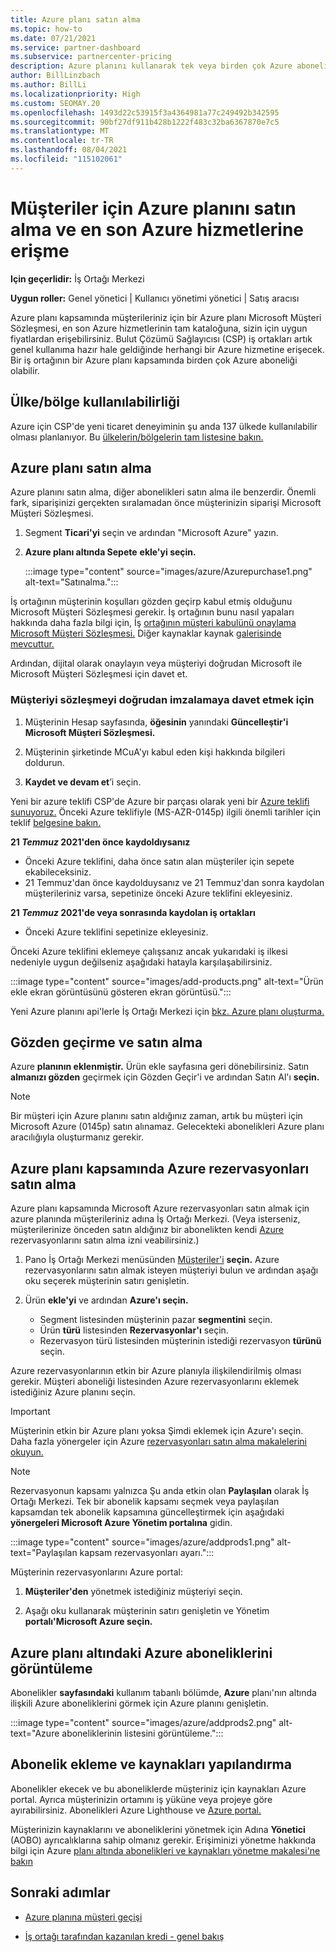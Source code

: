 ```yaml
---
title: Azure planı satın alma
ms.topic: how-to
ms.date: 07/21/2021
ms.service: partner-dashboard
ms.subservice: partnercenter-pricing
description: Azure planını kullanarak tek veya birden çok Azure aboneliği, Azure rezervasyonları satın almayı, kaynakları yapılandırmayı ve abonelikleri görüntülemeyi veya eklemeyi öğrenin.
author: BillLinzbach
ms.author: BillLi
ms.localizationpriority: High
ms.custom: SEOMAY.20
ms.openlocfilehash: 1493d22c53915f3a4364981a77c249492b342595
ms.sourcegitcommit: 90bf27df911b428b1222f483c32ba6367870e7c5
ms.translationtype: MT
ms.contentlocale: tr-TR
ms.lasthandoff: 08/04/2021
ms.locfileid: "115102061"
---
```

# <a name="purchase-the-azure-plan-for-customers-and-access-the-latest-azure-services"></a>Müşteriler için Azure planını satın alma ve en son Azure hizmetlerine erişme

**Için geçerlidir:** İş Ortağı Merkezi 

**Uygun roller:** Genel yönetici | Kullanıcı yönetimi yönetici | Satış aracısı

Azure planı kapsamında müşterileriniz için bir Azure planı Microsoft Müşteri Sözleşmesi, en son Azure hizmetlerinin tam kataloğuna, sizin için uygun fiyatlardan erişebilirsiniz. Bulut Çözümü Sağlayıcısı (CSP) iş ortakları artık genel kullanıma hazır hale geldiğinde herhangi bir Azure hizmetine erişecek. Bir iş ortağının bir Azure planı kapsamında birden çok Azure aboneliği olabilir. 

## <a name="countryregion-availability"></a>Ülke/bölge kullanılabilirliği

Azure için CSP'de yeni ticaret deneyiminin şu anda 137 ülkede kullanılabilir olması planlanıyor. Bu [ülkelerin/bölgelerin tam listesine bakın.](https://query.prod.cms.rt.microsoft.com/cms/api/am/binary/RE3QN0x) 

## <a name="how-to-purchase-azure-plan"></a>Azure planı satın alma

Azure planını satın alma, diğer abonelikleri satın alma ile benzerdir. Önemli fark, siparişinizi gerçekten sıralamadan önce müşterinizin siparişi Microsoft Müşteri Sözleşmesi.

1. Segment **Ticari'yi** seçin ve ardından "Microsoft Azure" yazın.
2. **Azure planı altında Sepete** **ekle'yi seçin.**

   :::image type="content" source="images/azure/Azurepurchase1.png" alt-text="Satınalma.":::

İş ortağının müşterinin koşulları gözden geçirp kabul etmiş olduğunu Microsoft Müşteri Sözleşmesi gerekir. İş ortağının bunu nasıl yapaları hakkında daha fazla bilgi için, İş [ortağının müşteri kabulünü onaylama Microsoft Müşteri Sözleşmesi.](./confirm-customer-agreement.md) Diğer kaynaklar kaynak [galerisinde mevcuttur.](https://partner.microsoft.com/resources/collection/Microsoft-Customer-Agreement-in-the-CSP-program#/)

Ardından, dijital olarak onaylayın veya müşteriyi doğrudan Microsoft ile Microsoft Müşteri Sözleşmesi için davet et. 

### <a name="to-invite-the-customer-to-sign-the-agreement-directly"></a>Müşteriyi sözleşmeyi doğrudan imzalamaya davet etmek için 

1. Müşterinin Hesap sayfasında, **öğesinin** yanındaki  **Güncelleştir'i Microsoft Müşteri Sözleşmesi.**

2. Müşterinin şirketinde MCuA'yı kabul eden kişi hakkında bilgileri doldurun.

3. **Kaydet ve devam et**’i seçin.  

Yeni bir azure teklifi CSP'de Azure bir parçası olarak yeni bir [Azure teklifi sunuyoruz.](./azure-plan-lp.md) Önceki Azure teklifiyle (MS-AZR-0145p) ilgili önemli tarihler için teklif [belgesine bakın.](https://go.microsoft.com/fwlink/p/?linkid=2164140)

**21 *Temmuz* 2021'den önce kaydoldıysanız**
- Önceki Azure teklifini, daha önce satın alan müşteriler için sepete ekabileceksiniz.
- 21 Temmuz'dan önce  kaydolduysanız ve 21 Temmuz'dan sonra kaydolan müşterileriniz varsa, sepetinize önceki Azure teklifini ekleyesiniz.

**21 *Temmuz* 2021'de veya sonrasında kaydolan iş ortakları**
- Önceki Azure teklifini sepetinize ekleyesiniz.

Önceki Azure teklifini eklemeye çalışsanız ancak yukarıdaki iş ilkesi nedeniyle uygun değilseniz aşağıdaki hatayla karşılaşabilirsiniz. 

:::image type="content" source="images/add-products.png" alt-text="Ürün ekle ekran görüntüsünü gösteren ekran görüntüsü.":::

Yeni Azure planını api'lerle İş Ortağı Merkezi için [bkz. Azure planı oluşturma.](/partner-center/develop/create-azure-plan#get-the-catalog-item-for-azure-plan)

## <a name="review-and-buy"></a>Gözden geçirme ve satın alma

Azure **planının eklenmiştir.** Ürün ekle sayfasına geri dönebilirsiniz. Satın **almanızı gözden** geçirmek için Gözden Geçir'i ve ardından Satın Al'ı **seçin.** 

> [!NOTE]
> Bir müşteri için Azure planını satın aldığınız zaman, artık bu müşteri için Microsoft Azure (0145p) satın alınamaz. Gelecekteki abonelikleri Azure planı aracılığıyla oluşturmanız gerekir.

## <a name="purchase-azure-reservations-under-the-azure-plan"></a>Azure planı kapsamında Azure rezervasyonları satın alma 
  
Azure planı kapsamında Microsoft Azure rezervasyonları satın almak için azure planında müşterileriniz adına İş Ortağı Merkezi. (Veya isterseniz, müşterilerinize önceden satın aldığınız bir abonelikten kendi [Azure](give-customers-permission.md) rezervasyonlarını satın alma izni veabilirsiniz.)

1. Pano İş Ortağı Merkezi menüsünden [Müşteriler'i](https://partner.microsoft.com/dashboard/) **seçin.** Azure rezervasyonlarını satın almak isteyen müşteriyi bulun ve ardından aşağı oku seçerek müşterinin satırı genişletin.

2. Ürün **ekle'yi** ve ardından **Azure'ı seçin.** 

   - Segment listesinden müşterinin pazar **segmentini** seçin.
   - Ürün **türü** listesinden **Rezervasyonlar'ı** seçin.
   - Rezervasyon türü listesinden müşterinin istediği rezervasyon **türünü** seçin.

Azure rezervasyonlarının etkin bir Azure planıyla ilişkilendirilmiş olması gerekir. Müşteri aboneliği listesinden Azure rezervasyonlarını eklemek istediğiniz Azure planını seçin. 

> [!IMPORTANT] 
> Müşterinin etkin bir Azure planı yoksa Şimdi eklemek için Azure'ı seçin. Daha fazla yönergeler için Azure [rezervasyonları satın alma makalelerini okuyun.](azure-reservations-buying.md#purchase-azure-reservations)

> [!NOTE]
> Rezervasyonun kapsamı yalnızca Şu anda etkin olan **Paylaşılan** olarak İş Ortağı Merkezi. Tek bir abonelik kapsamı seçmek veya paylaşılan kapsamdan tek abonelik kapsamına güncelleştirmek için aşağıdaki **yönergeleri Microsoft Azure Yönetim portalına** gidin. 

:::image type="content" source="images/azure/addprods1.png" alt-text="Paylaşılan kapsam rezervasyonları ayarı.":::

Müşterinin rezervasyonlarını Azure portal: 

1. **Müşteriler'den** yönetmek istediğiniz müşteriyi seçin. 

2. Aşağı oku kullanarak müşterinin satırı genişletin ve Yönetim **portalı'Microsoft Azure seçin.**  
 
## <a name="view-azure-subscriptions-under-the-azure-plan"></a>Azure planı altındaki Azure aboneliklerini görüntüleme

Abonelikler **sayfasındaki** kullanım tabanlı bölümde, **Azure** planı'nın altında ilişkili Azure aboneliklerini görmek için Azure planını genişletin.

:::image type="content" source="images/azure/addprods2.png" alt-text="Azure aboneliklerinin listesini görüntüleme."::: 

## <a name="add-subscriptions-and-configure-resources"></a>Abonelik ekleme ve kaynakları yapılandırma

Abonelikler ekecek ve bu aboneliklerde müşteriniz için kaynakları Azure portal. Ayrıca müşterinizin ortamını iş yüküne veya projeye göre ayırabilirsiniz. Abonelikleri Azure Lighthouse ve [Azure portal.](https://azure.microsoft.com/services/azure-lighthouse/) 

Müşterinizin kaynaklarını ve aboneliklerini yönetmek için Adına **Yönetici** (AOBO) ayrıcalıklarına sahip olmanız gerekir. Erişiminizi yönetme hakkında bilgi için Azure [planı altında abonelikleri ve kaynakları yönetme makalesi'ne bakın](azure-plan-manage.md)

## <a name="next-steps"></a>Sonraki adımlar

- [Azure planına müşteri geçişi](azure-plan-transition.md)

- [İş ortağı tarafından kazanılan kredi - genel bakış](partner-earned-credit.md)
